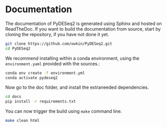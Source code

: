 # Documentation

The documentation of PyDESeq2 is generated using Sphinx and hosted on ReadTheDoc. 
If you want to build the documentation from source, start by cloning the repository, if you have not done it yet.

```bash
git clone https://github.com/owkin/PyDESeq2.git
cd PyDESeq2
```

We recommend installing within a conda environment, using the `environment.yaml` provided with the sources.:

```bash
conda env create -f environment.yml
conda activate pydeseq2
```

Now go to the doc folder, and install the extraneeded dependencies.

```bash
cd docs
pip install -r requirements.txt
```

You can now trigger the build using `make` command line.

```bash
make clean html
```